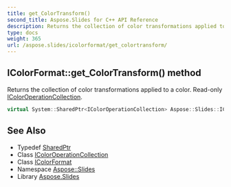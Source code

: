 ```yaml
---
title: get_ColorTransform()
second_title: Aspose.Slides for C++ API Reference
description: Returns the collection of color transformations applied to a color. Read-only IColorOperationCollection.
type: docs
weight: 365
url: /aspose.slides/icolorformat/get_colortransform/
---
```

## IColorFormat::get_ColorTransform() method


Returns the collection of color transformations applied to a color. Read-only [IColorOperationCollection](../../icoloroperationcollection/).

```cpp
virtual System::SharedPtr<IColorOperationCollection> Aspose::Slides::IColorFormat::get_ColorTransform()=0
```

## See Also

* Typedef [SharedPtr](../../../system/sharedptr/)
* Class [IColorOperationCollection](../../icoloroperationcollection/)
* Class [IColorFormat](../)
* Namespace [Aspose::Slides](../../)
* Library [Aspose.Slides](../../../)